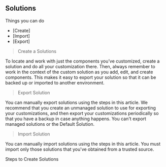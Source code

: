 ## Solutions

Things you can do

- [Create]
- [Import]
- [Export]

>Create a Solutions

To locate and work with just the components you’ve customized, create a solution and do all your customization there. Then, always remember to work in the context of the custom solution as you add, edit, and create components. This makes it easy to export your solution so that it can be backed up or imported to another environment.

>Export Solution

You can manually export solutions using the steps in this article. We recommend that you create an unmanaged solution to use for exporting your customizations, and then export your customizations periodically so that you have a backup in case anything happens. You can't export managed solutions or the Default Solution.


>Import Solution

You can manually import solutions using the steps in this article. You must import only those solutions that you've obtained from a trusted source.


Steps to Create Solutions

